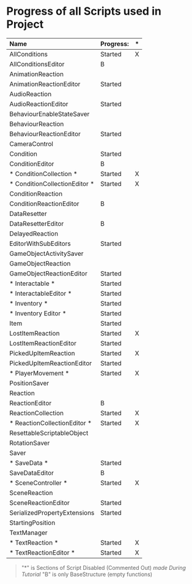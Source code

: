 # Progress of all Scripts used in Project

| Name				| Progress:	| * |
|:------------------------------|:--------------|:-:|
| AllConditions			| Started	| X
| AllConditionsEditor		| B		| 
| AnimationReaction		| 		|
| AnimationReactionEditor	| Started	|
| AudioReaction			| 		|
| AudioReactionEditor		| Started	|
| BehaviourEnableStateSaver	| 		|
| BehaviourReaction		| 		|
| BehaviourReactionEditor	| Started	|
| CameraControl			| 		|
| Condition			| Started	|
| ConditionEditor		| B		| 
| * ConditionCollection *	| Started	| X
| * ConditionCollectionEditor *	| Started	| X
| ConditionReaction		| 		|
| ConditionReactionEditor	| B		|
| DataResetter			| 		|
| DataResetterEditor		| B		|
| DelayedReaction		| 		|
| EditorWithSubEditors		| Started	|
| GameObjectActivitySaver	| 		|
| GameObjectReaction		| 		|
| GameObjectReactionEditor	| Started	|
| * Interactable *		| Started	|
| * InteractableEditor *	| Started	|
| * Inventory *			| Started	|
| * Inventory Editor *		| Started	|
| Item				| Started	|
| LostItemReaction		| Started	| X
| LostItemReactionEditor	| Started	|
| PickedUpItemReaction		| Started	| X
| PickedUpItemReactionEditor	| Started	|
| * PlayerMovement *		| Started	| X
| PositionSaver			| 		|
| Reaction			| 		|
| ReactionEditor		| B		| 
| ReactionCollection		| Started	| X
| * ReactionCollectionEditor *	| Started	| X
| ResettableScriptableObject	| 		| 
| RotationSaver			| 		|
| Saver				| 		|
| * SaveData *			| Started	| 
| SaveDataEditor		| B		|
| * SceneController *		| Started	| X
| SceneReaction			| 		|
| SceneReactionEditor		| Started	|
| SerializedPropertyExtensions	| Started	|
| StartingPosition		| 		|
| TextManager			| 		|
| * TextReaction *		| Started	| X
| * TextReactionEditor *	| Started	| X |
> "*" is Sections of Script Disabled (Commented Out)
> *made During Tutorial*
> "B" is only BaseStructure (empty functions)